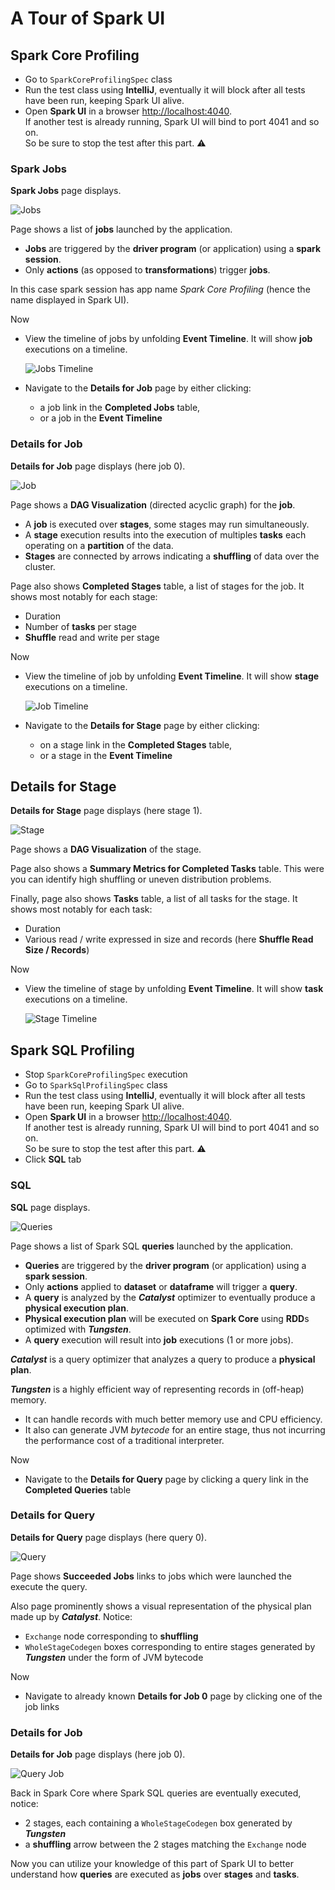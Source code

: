 # A Tour of Spark UI

## Spark Core Profiling

* Go to `SparkCoreProfilingSpec` class
* Run the test class using **IntelliJ**,
  eventually it will block after all tests have been run,
  keeping Spark UI alive.
* Open **Spark UI** in a browser [http://localhost:4040](). \
  If another test is already running, Spark UI will bind to port 4041 and so on. \
  So be sure to stop the test after this part. :warning:

### Spark Jobs

**Spark Jobs** page displays.

![Jobs](images/spark-core/jobs.png)

Page shows a list of **jobs** launched by the application.

* **Jobs** are triggered by the **driver program** (or application) using a **spark session**.
* Only **actions** (as opposed to **transformations**) trigger **jobs**.
 
In this case spark session has app name _Spark Core Profiling_
(hence the name displayed in Spark UI).

Now

* View the timeline of jobs by unfolding **Event Timeline**.
  It will show **job** executions on a timeline.

  ![Jobs Timeline](images/spark-core/jobs-timeline.png)

* Navigate to the **Details for Job** page by either clicking:
  * a job link in the **Completed Jobs** table,
  * or a job in the **Event Timeline**

### Details for Job

**Details for Job** page displays (here job 0).

![Job](images/spark-core/job.png)

Page shows a **DAG Visualization** (directed acyclic graph) for the **job**.
* A **job** is executed over **stages**, some stages may run simultaneously.
* A **stage** execution results into the execution of multiples **tasks** each operating on a **partition** of the data.
* **Stages** are connected by arrows indicating a **shuffling** of data over the cluster.

Page also shows **Completed Stages** table, a list of stages for the job.
It shows most notably for each stage:

* Duration
* Number of **tasks** per stage
* **Shuffle** read and write per stage

Now

* View the timeline of job by unfolding **Event Timeline**.
  It will show **stage** executions on a timeline.

  ![Job Timeline](images/spark-core/job-timeline.png)

* Navigate to the **Details for Stage** page by either clicking:
  * on a stage link in the **Completed Stages** table,
  * or a stage in the **Event Timeline**

## Details for Stage

**Details for Stage** page displays (here stage 1).

![Stage](images/spark-core/stage.png)

Page shows a **DAG Visualization** of the stage.

Page also shows a **Summary Metrics for Completed Tasks** table.
This were you can identify high shuffling or uneven distribution problems.

Finally, page also shows **Tasks** table, a list of all tasks for the stage.
It shows most notably for each task:

* Duration
* Various read / write expressed in size and records (here **Shuffle Read Size / Records**)

Now

* View the timeline of stage by unfolding **Event Timeline**.
  It will show **task** executions on a timeline.

  ![Stage Timeline](images/spark-core/stage-timeline.png)

## Spark SQL Profiling

* Stop `SparkCoreProfilingSpec` execution 
* Go to `SparkSqlProfilingSpec` class
* Run the test class using **IntelliJ**,
  eventually it will block after all tests have been run,
  keeping Spark UI alive.
* Open **Spark UI** in a browser [http://localhost:4040](). \
  If another test is already running, Spark UI will bind to port 4041 and so on. \
  So be sure to stop the test after this part. :warning:
* Click **SQL** tab

### SQL

**SQL** page displays.

![Queries](images/spark-sql/queries.png)

Page shows a list of Spark SQL **queries** launched by the application.

* **Queries** are triggered by the **driver program** (or application) using a **spark session**.
* Only **actions** applied to **dataset** or **dataframe** will trigger a **query**.
* A **query** is analyzed by the _**Catalyst**_ optimizer to eventually produce a **physical execution plan**.
* **Physical execution plan** will be executed on **Spark Core** using **RDD**s optimized with _**Tungsten**_.
* A **query** execution will result into **job** executions (1 or more jobs).

_**Catalyst**_ is a query optimizer that analyzes a query to produce a **physical plan**.

_**Tungsten**_ is a highly efficient way of representing records in (off-heap) memory.

* It can handle records with much better memory use and CPU efficiency.
* It also can generate JVM _bytecode_ for an entire stage,
  thus not incurring the performance cost of a traditional interpreter.

Now

* Navigate to the **Details for Query** page by clicking a query link in the **Completed Queries** table

### Details for Query

**Details for Query** page displays (here query 0).

![Query](images/spark-sql/query-job.png)

Page shows **Succeeded Jobs** links to jobs which were launched the execute the query.

Also page prominently shows a visual representation of the physical plan made up by _**Catalyst**_.
Notice:

* `Exchange` node corresponding to **shuffling**
* `WholeStageCodegen` boxes corresponding to entire stages generated by _**Tungsten**_ under the form of JVM bytecode

Now

* Navigate to already known **Details for Job 0** page by clicking one of the job links

### Details for Job

**Details for Job** page displays (here job 0).

![Query Job](images/spark-sql/job.png)

Back in Spark Core where Spark SQL queries are eventually executed, notice:

* 2 stages, each containing a `WholeStageCodegen` box generated by _**Tungsten**_
* a **shuffling** arrow between the 2 stages matching the `Exchange` node

Now you can utilize your knowledge of this part of Spark UI
to better understand how **queries** are executed as **jobs** over **stages** and **tasks**.
